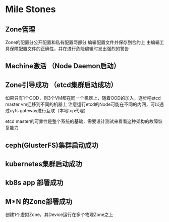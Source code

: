 # Mile Stones

## Zone管理
Zone的配置分公开配置和私有配置两部分
编辑配置文件并保存到合约上
由编辑工具保障配置文件的正确性，并在进行危险编辑时发出强烈的警告


## Machine激活 （Node Daemon启动）

## Zone引导成功 （etcd集群启动成功）
如果只有1个OOD，则3个VM都在同一个机器上，随着OOD的加入，逐步吧etcd master vm迁移到不同的机器上
注意运行etcd的Node可能在不同的内网，可以通过cyfs gateway进行互联（本地tcp代理）

etcd master的可靠性是整个系统的基础，需要设计测试来看看这种架构的故障恢复能力

## ceph(GlusterFS)集群启动成功

## kubernetes集群启动成功

## kb8s app 部署成功

## M*N 的Zone部署成功
创建1个虚拟Zone，其Device运行在多个物理Zone之上
